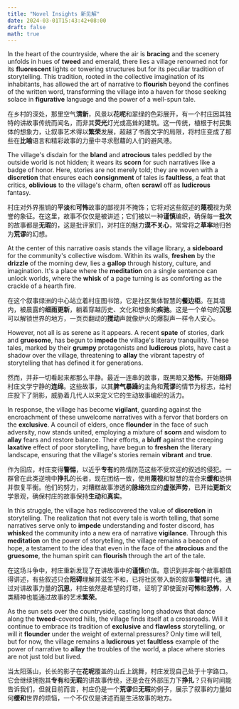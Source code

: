 ```yaml
---
title: "Novel Insights 新见解"
date: 2024-03-01T15:43:42+08:00
draft: false
math: true
---
```


In the heart of the countryside, where the air is **bracing** and the scenery unfolds in hues of **tweed** and emerald, there lies a village renowned not for its **fluorescent** lights or towering structures but for its peculiar tradition of storytelling. This tradition, rooted in the collective imagination of its inhabitants, has allowed the art of narrative to **flourish** beyond the confines of the written word, transforming the village into a haven for those seeking solace in **figurative** language and the power of a well-spun tale.

在乡村的深处，那里空气**清新**，风景以**花呢**和翠绿的色彩展开，有一个村庄因其独特的讲故事传统而闻名，而非其**荧光**灯光或高耸的建筑。这一传统，植根于村民集体的想象力，让叙事艺术得以**繁荣**发展，超越了书面文字的局限，将村庄变成了那些在**比喻**语言和精彩故事的力量中寻求慰藉的人们的避风港。

The village's disdain for the **bland** and **atrocious** tales peddled by the outside world is not hidden; it wears its **scorn** for such narratives like a badge of honor. Here, stories are not merely told; they are woven with a **discretion** that ensures each **consignment** of tales is **faultless**, a feat that critics, **oblivious** to the village's charm, often **scrawl** off as **ludicrous** fantasy.

村庄对外界推销的**平淡**和**可怖**故事的鄙视并不掩饰；它将对这些叙述的**蔑视**视为荣誉的象征。在这里，故事不仅仅是被讲述；它们被以一种**谨慎**编织，确保每一**批次**的故事都是**无瑕**的，这是批评家们，对村庄的魅力**漠不关心**，常常将之**草率**地归咎为**荒谬**的幻想。

At the center of this narrative oasis stands the village library, a **sideboard** for the community's collective wisdom. Within its walls, **freshen** by the **drizzle** of the morning dew, lies a **gallop** through history, culture, and imagination. It's a place where the **meditation** on a single sentence can unlock worlds, where the **whisk** of a page turning is as comforting as the crackle of a hearth fire.

在这个叙事绿洲的中心站立着村庄图书馆，它是社区集体智慧的**餐边柜**。在其墙内，被晨露的**细雨更新**，躺着穿越历史、文化和想象的**疾驰**。这是一个单句的**沉思**可以解锁世界的地方，一页页翻动的**搅动**声就像炉火的爆裂声一样令人安心。

However, not all is as serene as it appears. A recent **spate** of stories, dark and **gruesome**, has begun to **impede** the village's literary tranquility. These tales, marked by their **grumpy** protagonists and **ludicrous** plots, have cast a shadow over the village, threatening to **allay** the vibrant tapestry of storytelling that has defined it for generations.

然而，并非一切看起来都那么平静。最近一连串的故事，既黑暗又**恐怖**，开始**阻碍**村庄文学宁静的**连绵**。这些故事，以其**脾气暴躁**的主角和**荒谬**的情节为标志，给村庄投下了阴影，威胁着几代人以来定义它的生动故事编织的活力。

In response, the village has become **vigilant**, guarding against the encroachment of these unwelcome narratives with a fervor that borders on the **exclusive**. A council of elders, once **flounder** in the face of such adversity, now stands united, employing a mixture of **scorn** and wisdom to **allay** fears and restore balance. Their efforts, a **bluff** against the creeping **laxative** effect of poor storytelling, have begun to **freshen** the literary landscape, ensuring that the village's stories remain **vibrant** and **true**.

作为回应，村庄变得**警惕**，以近乎**专有**的热情防范这些不受欢迎的叙述的侵犯。一群曾在此类逆境中**挣扎**的长者，现在团结一致，使用**蔑视**和智慧的混合来**缓和**恐惧并恢复平衡。他们的努力，对糟糕故事渗透的**脉络**效应的**虚张声势**，已开始**更新**文学景观，确保村庄的故事保持**生动**和**真实**。

In this struggle, the village has rediscovered the value of **discretion** in storytelling. The realization that not every tale is worth telling, that some narratives serve only to **impede** understanding and foster discord, has **whisk**ed the community into a new era of narrative **vigilance**. Through this **meditation** on the power of storytelling, the village remains a beacon of hope, a testament to the idea that even in the face of the **atrocious** and the **gruesome**, the human spirit can **flourish** through the art of the tale.

在这场斗争中，村庄重新发现了在讲故事中的**谨慎**价值。意识到并非每个故事都值得讲述，有些叙述只会**阻碍**理解并滋生不和，已将社区带入新的叙事**警惕**时代。通过对讲故事力量的**沉思**，村庄依然是希望的灯塔，证明了即使面对**可怖**和**恐怖**，人类精神也能通过故事的艺术**繁荣**。

As the sun sets over the countryside, casting long shadows that dance along the **tweed**-covered hills, the village finds itself at a crossroads. Will it continue to embrace its tradition of **exclusive** and **flawless** storytelling, or will it **flounder** under the weight of external pressures? Only time will tell, but for now, the village remains a **ludicrous** yet **faultless** example of the power of narrative to **allay** the troubles of the world, a place where stories are not just told but lived.

当太阳落山，长长的影子在**花呢**覆盖的山丘上跳舞，村庄发现自己处于十字路口。它会继续拥抱其**专有**和**无瑕**的讲故事传统，还是会在外部压力下**挣扎**？只有时间能告诉我们，但就目前而言，村庄仍是一个**荒谬**但**无瑕**的例子，展示了叙事的力量如何**缓和**世界的烦恼，一个不仅仅是讲述而是生活故事的地方。
